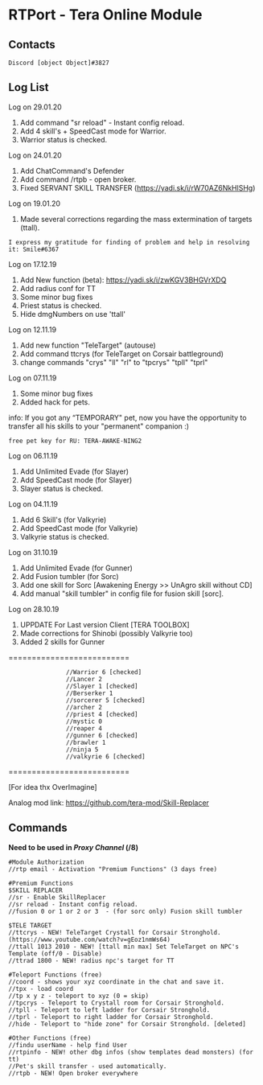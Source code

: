 # RTPort - Tera Online Module

## Contacts
`
Discord [object Object]#3827
`
## Log List
Log on 29.01.20
1. Add command "sr reload" - Instant config reload.
2. Add 4 skill's + SpeedCast mode for Warrior.
3. Warrior status is checked.

Log on 24.01.20
1. Add ChatCommand's Defender
2. Add command /rtpb - open broker.
3. Fixed SERVANT SKILL TRANSFER (https://yadi.sk/i/rW70AZ6NkHlSHg)

Log on 19.01.20
1. Made several corrections regarding the mass extermination of targets (ttall).
```
I express my gratitude for finding of problem and help in resolving it: Smile#6367
```
Log on 17.12.19
1. Add New function (beta): https://yadi.sk/i/zwKGV3BHGVrXDQ
2. Add radius conf for TT
3. Some minor bug fixes
4. Priest status is checked.
5. Hide dmgNumbers on use 'ttall'

Log on 12.11.19
1. Add new function "TeleTarget" (autouse)
2. Add command ttcrys (for TeleTarget on Corsair battleground)
3. change commands "crys" "ll" "rl" to "tpcrys" "tpll" "tprl"

Log on 07.11.19
1. Some minor bug fixes
2. Added hack for pets.

info: If you got any “TEMPORARY" pet, now you have the opportunity to transfer all his skills to your "permanent" companion :)
```
free pet key for RU: TERA-AWAKE-NING2
```
Log on 06.11.19
1. Add Unlimited Evade (for Slayer)
2. Add SpeedCast mode (for Slayer)
3. Slayer status is checked.

Log on 04.11.19
1. Add 6 Skill's (for Valkyrie)
2. Add SpeedCast mode (for Valkyrie)
3. Valkyrie status is checked.

Log on 31.10.19
1. Add Unlimited Evade (for Gunner)
2. Add Fusion tumbler (for Sorc)
3. Add one skill for Sorc [Awakening Energy >> UnAgro skill without CD]
4. Add manual "skill tumbler" in config file for fusion skill [sorc].

Log on 28.10.19
1. UPPDATE For Last version Client [TERA TOOLBOX]
2. Made corrections for Shinobi (possibly Valkyrie too)
3. Added 2 skills for Gunner

==========================
```
                //Warrior 6 [checked]
                //Lancer 2
                //Slayer 1 [checked]
                //Berserker 1
                //sorcerer 5 [checked]
                //archer 2
                //priest 4 [checked]
                //mystic 0
                //reaper 4
                //gunner 6 [checked]
                //brawler 1
                //ninja 5
                //valkyrie 6 [checked]
```
==========================

[For idea thx OverImagine]

Analog mod link: https://github.com/tera-mod/Skill-Replacer

## Commands
**Need to be used in _Proxy Channel_ (/8)**
```
#Module Authorization
//rtp email - Activation "Premium Functions" (3 days free)

#Premium Functions
$SKILL REPLACER
//sr - Enable SkillReplacer
//sr reload - Instant config reload.
//fusion 0 or 1 or 2 or 3  - (for sorc only) Fusion skill tumbler

$TELE TARGET
//ttcrys - NEW! TeleTarget Crystall for Corsair Stronghold. (https://www.youtube.com/watch?v=gEoz1nmWs64)
//ttall 1013 2010 - NEW! [ttall min max] Set TeleTarget on NPC's Template (off/0 - Disable)
//ttrad 1800 - NEW! radius npc's target for TT

#Teleport Functions (free)
//coord - shows your xyz coordinate in the chat and save it.
//tpx - load coord
//tp x y z - teleport to xyz (0 = skip)
//tpcrys - Teleport to Crystall room for Corsair Stronghold.
//tpll - Teleport to left ladder for Corsair Stronghold.
//tprl - Teleport to right ladder for Corsair Stronghold.
//hide - Teleport to "hide zone" for Corsair Stronghold. [deleted]

#Other Functions (free)
//findu userName - help find User
//rtpinfo - NEW! other dbg infos (show templates dead monsters) (for tt)
//Pet's skill transfer - used automatically.
//rtpb - NEW! Open broker everywhere

